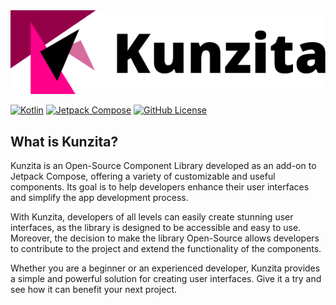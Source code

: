 <div align="center">
  
  <picture>
    <img src="Logo (1).png"/>
  </picture>
  
</div>

[![Kotlin](https://img.shields.io/badge/Kotlin-1.8.20-blue.svg?logo=kotlin)](http://kotlinlang.org)
[![Jetpack Compose](https://img.shields.io/badge/jetpack-Compose-1.4.0-blue.svg?logo=jetpack-Compose)](http://kotlinlang.org)
[![GitHub License](https://img.shields.io/badge/license-Apache%20License%202.0-blue.svg?style=flat)](http://www.apache.org/licenses/LICENSE-2.0)

## What is Kunzita?
Kunzita is an Open-Source Component Library developed as an add-on to Jetpack Compose, offering a variety of customizable and useful components. Its goal is to help developers enhance their user interfaces and simplify the app development process.

With Kunzita, developers of all levels can easily create stunning user interfaces, as the library is designed to be accessible and easy to use. Moreover, the decision to make the library Open-Source allows developers to contribute to the project and extend the functionality of the components.

Whether you are a beginner or an experienced developer, Kunzita provides a simple and powerful solution for creating user interfaces. Give it a try and see how it can benefit your next project.
